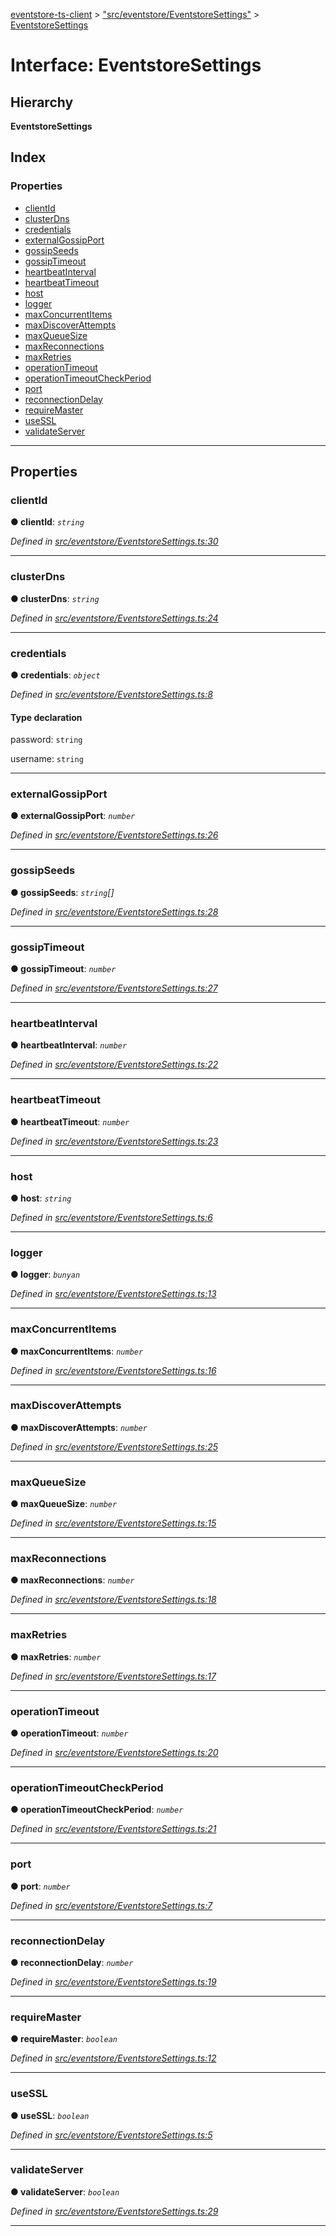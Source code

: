 [eventstore-ts-client](../README.md) > ["src/eventstore/EventstoreSettings"](../modules/_src_eventstore_eventstoresettings_.md) > [EventstoreSettings](../interfaces/_src_eventstore_eventstoresettings_.eventstoresettings.md)

# Interface: EventstoreSettings

## Hierarchy

**EventstoreSettings**

## Index

### Properties

* [clientId](_src_eventstore_eventstoresettings_.eventstoresettings.md#clientid)
* [clusterDns](_src_eventstore_eventstoresettings_.eventstoresettings.md#clusterdns)
* [credentials](_src_eventstore_eventstoresettings_.eventstoresettings.md#credentials)
* [externalGossipPort](_src_eventstore_eventstoresettings_.eventstoresettings.md#externalgossipport)
* [gossipSeeds](_src_eventstore_eventstoresettings_.eventstoresettings.md#gossipseeds)
* [gossipTimeout](_src_eventstore_eventstoresettings_.eventstoresettings.md#gossiptimeout)
* [heartbeatInterval](_src_eventstore_eventstoresettings_.eventstoresettings.md#heartbeatinterval)
* [heartbeatTimeout](_src_eventstore_eventstoresettings_.eventstoresettings.md#heartbeattimeout)
* [host](_src_eventstore_eventstoresettings_.eventstoresettings.md#host)
* [logger](_src_eventstore_eventstoresettings_.eventstoresettings.md#logger)
* [maxConcurrentItems](_src_eventstore_eventstoresettings_.eventstoresettings.md#maxconcurrentitems)
* [maxDiscoverAttempts](_src_eventstore_eventstoresettings_.eventstoresettings.md#maxdiscoverattempts)
* [maxQueueSize](_src_eventstore_eventstoresettings_.eventstoresettings.md#maxqueuesize)
* [maxReconnections](_src_eventstore_eventstoresettings_.eventstoresettings.md#maxreconnections)
* [maxRetries](_src_eventstore_eventstoresettings_.eventstoresettings.md#maxretries)
* [operationTimeout](_src_eventstore_eventstoresettings_.eventstoresettings.md#operationtimeout)
* [operationTimeoutCheckPeriod](_src_eventstore_eventstoresettings_.eventstoresettings.md#operationtimeoutcheckperiod)
* [port](_src_eventstore_eventstoresettings_.eventstoresettings.md#port)
* [reconnectionDelay](_src_eventstore_eventstoresettings_.eventstoresettings.md#reconnectiondelay)
* [requireMaster](_src_eventstore_eventstoresettings_.eventstoresettings.md#requiremaster)
* [useSSL](_src_eventstore_eventstoresettings_.eventstoresettings.md#usessl)
* [validateServer](_src_eventstore_eventstoresettings_.eventstoresettings.md#validateserver)

---

## Properties

<a id="clientid"></a>

###  clientId

**● clientId**: *`string`*

*Defined in [src/eventstore/EventstoreSettings.ts:30](https://github.com/sebastianwessel/eventstore-ts-client/blob/b09933f/src/eventstore/EventstoreSettings.ts#L30)*

___
<a id="clusterdns"></a>

###  clusterDns

**● clusterDns**: *`string`*

*Defined in [src/eventstore/EventstoreSettings.ts:24](https://github.com/sebastianwessel/eventstore-ts-client/blob/b09933f/src/eventstore/EventstoreSettings.ts#L24)*

___
<a id="credentials"></a>

###  credentials

**● credentials**: *`object`*

*Defined in [src/eventstore/EventstoreSettings.ts:8](https://github.com/sebastianwessel/eventstore-ts-client/blob/b09933f/src/eventstore/EventstoreSettings.ts#L8)*

#### Type declaration

 password: `string`

 username: `string`

___
<a id="externalgossipport"></a>

###  externalGossipPort

**● externalGossipPort**: *`number`*

*Defined in [src/eventstore/EventstoreSettings.ts:26](https://github.com/sebastianwessel/eventstore-ts-client/blob/b09933f/src/eventstore/EventstoreSettings.ts#L26)*

___
<a id="gossipseeds"></a>

###  gossipSeeds

**● gossipSeeds**: *`string`[]*

*Defined in [src/eventstore/EventstoreSettings.ts:28](https://github.com/sebastianwessel/eventstore-ts-client/blob/b09933f/src/eventstore/EventstoreSettings.ts#L28)*

___
<a id="gossiptimeout"></a>

###  gossipTimeout

**● gossipTimeout**: *`number`*

*Defined in [src/eventstore/EventstoreSettings.ts:27](https://github.com/sebastianwessel/eventstore-ts-client/blob/b09933f/src/eventstore/EventstoreSettings.ts#L27)*

___
<a id="heartbeatinterval"></a>

###  heartbeatInterval

**● heartbeatInterval**: *`number`*

*Defined in [src/eventstore/EventstoreSettings.ts:22](https://github.com/sebastianwessel/eventstore-ts-client/blob/b09933f/src/eventstore/EventstoreSettings.ts#L22)*

___
<a id="heartbeattimeout"></a>

###  heartbeatTimeout

**● heartbeatTimeout**: *`number`*

*Defined in [src/eventstore/EventstoreSettings.ts:23](https://github.com/sebastianwessel/eventstore-ts-client/blob/b09933f/src/eventstore/EventstoreSettings.ts#L23)*

___
<a id="host"></a>

###  host

**● host**: *`string`*

*Defined in [src/eventstore/EventstoreSettings.ts:6](https://github.com/sebastianwessel/eventstore-ts-client/blob/b09933f/src/eventstore/EventstoreSettings.ts#L6)*

___
<a id="logger"></a>

###  logger

**● logger**: *`bunyan`*

*Defined in [src/eventstore/EventstoreSettings.ts:13](https://github.com/sebastianwessel/eventstore-ts-client/blob/b09933f/src/eventstore/EventstoreSettings.ts#L13)*

___
<a id="maxconcurrentitems"></a>

###  maxConcurrentItems

**● maxConcurrentItems**: *`number`*

*Defined in [src/eventstore/EventstoreSettings.ts:16](https://github.com/sebastianwessel/eventstore-ts-client/blob/b09933f/src/eventstore/EventstoreSettings.ts#L16)*

___
<a id="maxdiscoverattempts"></a>

###  maxDiscoverAttempts

**● maxDiscoverAttempts**: *`number`*

*Defined in [src/eventstore/EventstoreSettings.ts:25](https://github.com/sebastianwessel/eventstore-ts-client/blob/b09933f/src/eventstore/EventstoreSettings.ts#L25)*

___
<a id="maxqueuesize"></a>

###  maxQueueSize

**● maxQueueSize**: *`number`*

*Defined in [src/eventstore/EventstoreSettings.ts:15](https://github.com/sebastianwessel/eventstore-ts-client/blob/b09933f/src/eventstore/EventstoreSettings.ts#L15)*

___
<a id="maxreconnections"></a>

###  maxReconnections

**● maxReconnections**: *`number`*

*Defined in [src/eventstore/EventstoreSettings.ts:18](https://github.com/sebastianwessel/eventstore-ts-client/blob/b09933f/src/eventstore/EventstoreSettings.ts#L18)*

___
<a id="maxretries"></a>

###  maxRetries

**● maxRetries**: *`number`*

*Defined in [src/eventstore/EventstoreSettings.ts:17](https://github.com/sebastianwessel/eventstore-ts-client/blob/b09933f/src/eventstore/EventstoreSettings.ts#L17)*

___
<a id="operationtimeout"></a>

###  operationTimeout

**● operationTimeout**: *`number`*

*Defined in [src/eventstore/EventstoreSettings.ts:20](https://github.com/sebastianwessel/eventstore-ts-client/blob/b09933f/src/eventstore/EventstoreSettings.ts#L20)*

___
<a id="operationtimeoutcheckperiod"></a>

###  operationTimeoutCheckPeriod

**● operationTimeoutCheckPeriod**: *`number`*

*Defined in [src/eventstore/EventstoreSettings.ts:21](https://github.com/sebastianwessel/eventstore-ts-client/blob/b09933f/src/eventstore/EventstoreSettings.ts#L21)*

___
<a id="port"></a>

###  port

**● port**: *`number`*

*Defined in [src/eventstore/EventstoreSettings.ts:7](https://github.com/sebastianwessel/eventstore-ts-client/blob/b09933f/src/eventstore/EventstoreSettings.ts#L7)*

___
<a id="reconnectiondelay"></a>

###  reconnectionDelay

**● reconnectionDelay**: *`number`*

*Defined in [src/eventstore/EventstoreSettings.ts:19](https://github.com/sebastianwessel/eventstore-ts-client/blob/b09933f/src/eventstore/EventstoreSettings.ts#L19)*

___
<a id="requiremaster"></a>

###  requireMaster

**● requireMaster**: *`boolean`*

*Defined in [src/eventstore/EventstoreSettings.ts:12](https://github.com/sebastianwessel/eventstore-ts-client/blob/b09933f/src/eventstore/EventstoreSettings.ts#L12)*

___
<a id="usessl"></a>

###  useSSL

**● useSSL**: *`boolean`*

*Defined in [src/eventstore/EventstoreSettings.ts:5](https://github.com/sebastianwessel/eventstore-ts-client/blob/b09933f/src/eventstore/EventstoreSettings.ts#L5)*

___
<a id="validateserver"></a>

###  validateServer

**● validateServer**: *`boolean`*

*Defined in [src/eventstore/EventstoreSettings.ts:29](https://github.com/sebastianwessel/eventstore-ts-client/blob/b09933f/src/eventstore/EventstoreSettings.ts#L29)*

___

